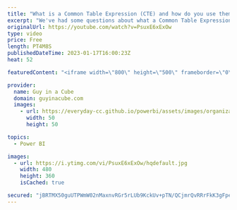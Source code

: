 ```yaml
---
title: "What is a Common Table Expression (CTE) and how do you use them?"
excerpt: "We've had some questions about what a Common Table Expression (CTE) is. Patrick describes what they are and how you can use them in SQL Server or Azure Synapse Analytics.  WITH common_table_expression (Transact-SQL) https://learn.microsoft.com/sql/t-sql/queries/with-common-table-expression-transact-sql?view=sql-server-ver16"
originalUrl: https://youtube.com/watch?v=PsuxE6xExOw
type: video
price: Free
length: PT4M8S
publishedDateTime: 2023-01-17T16:00:23Z
heat: 52

featuredContent: "<iframe width=\"800\" height=\"500\" frameborder=\"0\" src=\"https://www.youtube.com/embed/PsuxE6xExOw\" allow=\"accelerometer; autoplay; encrypted-media; gyroscope; picture-in-picture\" allowfullscreen></iframe>"

provider:
  name: Guy in a Cube
  domain: guyinacube.com
  images:
    - url: https://everyday-cc.github.io/powerbi/assets/images/organizations/guyinacube.com-50x50.jpg
      width: 50
      height: 50

topics:
  - Power BI

images:
  - url: https://i.ytimg.com/vi/PsuxE6xExOw/hqdefault.jpg
    width: 480
    height: 360
    isCached: true

secured: "jBRTMX50guUTPWmW02nMaxnvRGr5rLUb9KckUv+pTN/QCjmrQvRRrFkK3gFpebgYU++IyRKmd2wfOhryAi8A1k8RDgGIH8WKEB4Mss3+2QfqqaOVN5bmVHrfPtjQwWJZe8A7tAcA0IYBhlPTgjFQyeBSu+PqNr1+ldnmaCuSgfGGRzYorni5roRQThTw5PCWLvRlYwCvQFnm/rgHYpjhYlzJozxQgbIi4kujpFRtOrJkDC68vf1Vq3Q8SfDCKZ5406rOCblzZesNe/Zv8ZDdvmL4jUgGOyqd7B69sFB0fjOtKNDDeIi3g4MdYowC1QYdqYk3VMyE52FLNpxlf7BZqAY/4FpmBcHdKw+TRhtSAMKWL16GYwIZ3ArGo9x4FDEV8P4AE1r8sdjM2EI4y+ZLRynvk8m/xttaqbYg4zfiSPo=;j/7TwFJNJdURjZrLkVFG/Q=="
---
```


